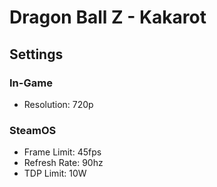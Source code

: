 # Dragon Ball Z - Kakarot

## Settings

### In-Game

- Resolution: 720p

### SteamOS

- Frame Limit: 45fps
- Refresh Rate: 90hz
- TDP Limit: 10W
